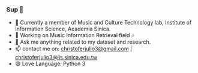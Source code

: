 ### Sup 👋
- 🏡 Currently a member of Music and Culture Technology lab, Institute of Information Science, Academia Sinica.
- 🔭 Working on Music Information Retrieval field 🎶
- 💬 Ask me anything related to my dataset and research.
- 📫 contact me on: christoferjulio3@gmail.com | christoferjulio3@iis.sinica.edu.tw 
- 😄 Love Language: Python 3
